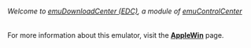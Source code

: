 ###### Welcome to [emuDownloadCenter (EDC)](https://github.com/PhoenixInteractiveNL/emuDownloadCenter/wiki/), a module of [emuControlCenter](https://github.com/PhoenixInteractiveNL/emuControlCenter/wiki/)

For more information about this emulator, visit the [**AppleWin**](https://github.com/PhoenixInteractiveNL/emuDownloadCenter/wiki/Emulator-applewin#menu) page.
